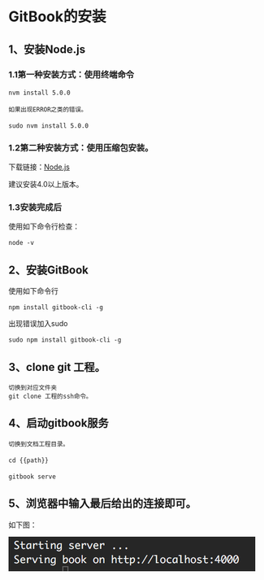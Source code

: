 # GitBook的安装

## 1、安装Node.js

### 1.1第一种安装方式：使用终端命令

	nvm install 5.0.0
	
	如果出现ERROR之类的错误。
	
	sudo nvm install 5.0.0
	
### 1.2第二种安装方式：使用压缩包安装。
下载链接：[Node.js](https://nodejs.org/en/)

建议安装4.0以上版本。

### 1.3安装完成后
	
使用如下命令行检查：
	
	node -v

## 2、安装GitBook

使用如下命令行

	npm install gitbook-cli -g
	
出现错误加入sudo
	
	sudo npm install gitbook-cli -g
	
## 3、clone git 工程。

	切换到对应文件夹
	git clone 工程的ssh命令。
	
## 4、启动gitbook服务
	
	切换到文档工程目录。
	
	cd {{path}}
	
	gitbook serve
	
## 5、浏览器中输入最后给出的连接即可。
如下图：

![image](images/gitbook连接.png)
	